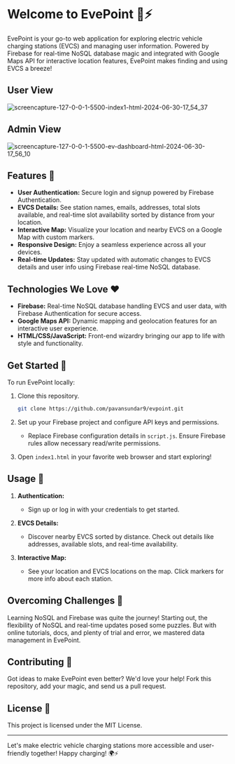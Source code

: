 # Welcome to EvePoint 🚗⚡

EvePoint is your go-to web application for exploring electric vehicle charging stations (EVCS) and managing user information. Powered by Firebase for real-time NoSQL database magic and integrated with Google Maps API for interactive location features, EvePoint makes finding and using EVCS a breeze!

## User View
![screencapture-127-0-0-1-5500-index1-html-2024-06-30-17_54_37](https://github.com/pavansundar9/evpoint/assets/141473568/da90dcaf-141a-42d2-940a-59625863b517)

## Admin View
![screencapture-127-0-0-1-5500-ev-dashboard-html-2024-06-30-17_56_10](https://github.com/pavansundar9/evpoint/assets/141473568/8dcee6cc-7d8e-4cd3-ab04-b32eba8d0edc)


## Features 🌟

- **User Authentication:** Secure login and signup powered by Firebase Authentication.
- **EVCS Details:** See station names, emails, addresses, total slots available, and real-time slot availability sorted by distance from your location.
- **Interactive Map:** Visualize your location and nearby EVCS on a Google Map with custom markers.
- **Responsive Design:** Enjoy a seamless experience across all your devices.
- **Real-time Updates:** Stay updated with automatic changes to EVCS details and user info using Firebase real-time NoSQL database.

## Technologies We Love ❤️

- **Firebase:** Real-time NoSQL database handling EVCS and user data, with Firebase Authentication for secure access.
- **Google Maps API:** Dynamic mapping and geolocation features for an interactive user experience.
- **HTML/CSS/JavaScript:** Front-end wizardry bringing our app to life with style and functionality.

## Get Started 🚀

To run EvePoint locally:

1. Clone this repository.

    ```bash
    git clone https://github.com/pavansundar9/evpoint.git
    ```

2. Set up your Firebase project and configure API keys and permissions.

   - Replace Firebase configuration details in `script.js`. Ensure Firebase rules allow necessary read/write permissions.
   
3. Open `index1.html` in your favorite web browser and start exploring!

## Usage 🎯

1. **Authentication:**
   - Sign up or log in with your credentials to get started.

2. **EVCS Details:**
   - Discover nearby EVCS sorted by distance. Check out details like addresses, available slots, and real-time availability.

3. **Interactive Map:**
   - See your location and EVCS locations on the map. Click markers for more info about each station.

## Overcoming Challenges 💪

Learning NoSQL and Firebase was quite the journey! Starting out, the flexibility of NoSQL and real-time updates posed some puzzles. But with online tutorials, docs, and plenty of trial and error, we mastered data management in EvePoint.

## Contributing 🙌

Got ideas to make EvePoint even better? We'd love your help! Fork this repository, add your magic, and send us a pull request.

## License 📜

This project is licensed under the MIT License.

---

Let's make electric vehicle charging stations more accessible and user-friendly together! Happy charging! 🌍⚡
